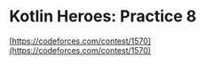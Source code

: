 # Kotlin Heroes: Practice 8
[https://codeforces.com/contest/1570](https://codeforces.com/contest/1570)
